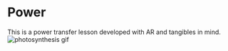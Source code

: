 # Power
This is a power transfer lesson developed with AR and tangibles in mind.
![photosynthesis gif](https://imgur.com/B8VqFGc.gif)
